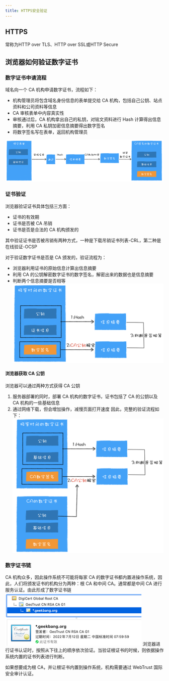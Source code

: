 ```yaml
---
title: HTTPS安全验证
---
```

## HTTPS
常称为HTTP over TLS、HTTP over SSL或HTTP Secure
## 浏览器如何验证数字证书
### 数字证书申请流程
域名向一个 CA 机构申请数字证书，流程如下：
+ 机构管理员将包含域名身份信息的表单提交给 CA 机构，包括自己公钥、站点资料和公司资料等信息
+ CA 审核表单中内容真实性
+ 审核通过后，CA 机构拿出自己的私钥，对铭文资料进行 Hash 计算得出信息摘要，利用 CA 私钥加密信息摘要得出数字签名
+ 将数字签名写在表单，返回机构管理员

![ca](../img/ca.jpg)

### 证书验证
浏览器验证证书具体包括三方面：
+ 证书的有效期
+ 证书是否被 CA 吊销
+ 证书是否是合法的 CA 机构颁发的

其中验证证书是否被吊销有两种方式，一种是下载吊销证书列表-CRL，第二种是在线验证-OCSP

对于验证数字证书是否是 CA 颁发的，验证流程为：
+ 浏览器利用证书的原始信息计算出信息摘要
+ 利用 CA 的公钥解密数字证书的数字签名，解密出来的数据也是信息摘要
+ 判断两个信息摘要是否相等
![ca-verify](../img/ca-verify.jpg)

#### 浏览器获取 CA 公钥
浏览器可以通过两种方式获得 CA 公钥
1. 服务器部署的同时，部署 CA 机构的数字证书，证书包括了 CA 的公钥以及 CA 机构的一些基础信息
2. 通过网络下载，但会增加操作，减慢页面打开速度
因此，完整的验证流程如下：
![foo-verify](../img/full-verify.jpg)

### 数字证书链
CA 机构众多，因此操作系统不可能将每家 CA 的数字证书都内置进操作系统，因此，人们将颁发证书的机构分为两种：根 CA 和中间 CA。通常都是中间 CA 进行服务认证。由此形成了数字证书链
![cert-tree](../img/cert-tree.png)
浏览器进行证书认证时，按照从下往上的顺序依次验证。当验证根证书的时候，则依据操作系统内置的证书列表进行判断。

如果想要成为根 CA，并让根证书内置到操作系统，机构需要通过 WebTrust 国际安全审计认证。